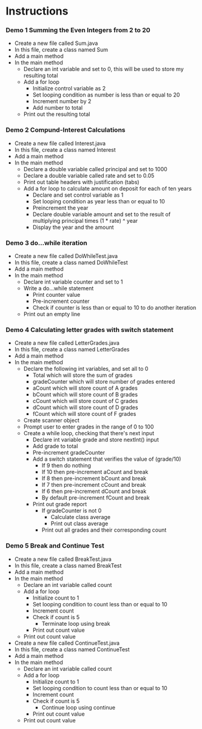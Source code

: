 # Instructions

### Demo 1 Summing the Even Integers from 2 to 20

- Create a new file called Sum.java
- In this file, create a class named Sum
- Add a main method
- In the main method
    - Declare an int variable and set to 0, this will be used to store my resulting total
    - Add a for loop
        - Initialize control variable as 2
        - Set looping condition as number is less than or equal to 20
        - Increment number by 2
        - Add number to total
    - Print out the resulting total

### Demo 2 Compund-Interest Calculations

- Create a new file called Interest.java
- In this file, create a class named Interest
- Add a main method
- In the main method
    - Declare a double variable called principal and set to 1000
    - Declare a double variable called rate and set to 0.05
    - Print out table headers with justification (tabs)
    - Add a for loop to calculate amount on deposit for each of ten years
        - Declare and set control variable as 1
        - Set looping condition as year less than or equal to 10
        - Preincrement the year
        - Declare double variable amount and set to the result of multiplying principal times (1 * rate) ^ year
        - Display the year and the amount

### Demo 3 do…while iteration

- Create a new file called DoWhileTest.java
- In this file, create a class named DoWhileTest
- Add a main method
- In the main method
    - Declare int variable counter and set to 1
    - Write a do…while statement
        - Print counter value
        - Pre-increment counter
        - Check if counter is less than or equal to 10 to do another iteration
    - Print out an empty line

### Demo 4 Calculating letter grades with switch statement

- Create a new file called LetterGrades.java
- In this file, create a class named LetterGrades
- Add a main method
- In the main method
    - Declare the following int variables, and set all to 0
        - Total which will store the sum of grades
        - gradeCounter which will store number of grades entered
        - aCount which will store count of A grades
        - bCount which will store count of B grades
        - cCount which will store count of C grades
        - dCount which will store count of D grades
        - fCount which will store count of F grades
    - Create scanner object
    - Prompt user to enter grades in the range of 0 to 100
    - Create a while loop, checking that there's next input
        - Declare int variable grade and store nextInt() input
        - Add grade to total
        - Pre-increment gradeCounter
        - Add a switch statement that verifies the value of (grade/10)
            - If 9 then do nothing
            - If 10 then pre-increment aCount and break
            - If 8 then pre-increment bCount and break
            - If 7 then pre-increment cCount and break
            - If 6 then pre-increment dCount and break
            - By default pre-increment fCount and break
        - Print out grade report
            - If gradeCounter is not 0
                - Calculate class average
                - Print out class average
            - Print out all grades and their corresponding count

### Demo 5 Break and Continue Test

- Create a new file called BreakTest.java
- In this file, create a class named BreakTest
- Add a main method
- In the main method
    - Declare an int variable called count
    - Add a for loop
        - Initialize count to 1
        - Set looping condition to count less than or equal to 10
        - Increment count
        - Check if count is 5
            - Terminate loop using break
        - Print out count value
    - Print out count value
- Create a new file called ContinueTest.java
- In this file, create a class named ContinueTest
- Add a main method
- In the main method
    - Declare an int variable called count
    - Add a for loop
        - Initialize count to 1
        - Set looping condition to count less than or equal to 10
        - Increment count
        - Check if count is 5
            - Continue loop using continue
        - Print out count value
    - Print out count value